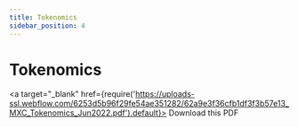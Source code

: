 ```yaml
---
title: Tokenomics
sidebar_position: 4
---
```


# Tokenomics

<a target="\_blank" href={require('https://uploads-ssl.webflow.com/6253d5b96f29fe54ae351282/62a9e3f36cfb1df3f3b57e13_MXC_Tokenomics_Jun2022.pdf').default}> Download this PDF </a>
